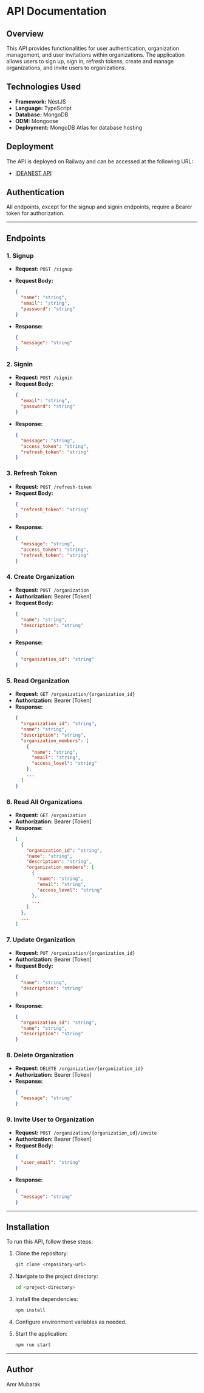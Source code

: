 # API Documentation

## Overview

This API provides functionalities for user authentication, organization management, and user invitations within organizations. The application allows users to sign up, sign in, refresh tokens, create and manage organizations, and invite users to organizations.

## Technologies Used

- **Framework:** NestJS
- **Language:** TypeScript
- **Database:** MongoDB
- **ODM:** Mongoose
- **Deployment:** MongoDB Atlas for database hosting

## Deployment

The API is deployed on Railway and can be accessed at the following URL:

- [IDEANEST API](https://ideanest-production.up.railway.app/)

## Authentication

All endpoints, except for the signup and signin endpoints, require a Bearer token for authorization.

---

## Endpoints

### 1. Signup

- **Request:** `POST /signup`
- **Request Body:**

  ```json
  {
    "name": "string",
    "email": "string",
    "password": "string"
  }
  ```

- **Response:**
  ```json
  {
    "message": "string"
  }
  ```

### 2. Signin

- **Request:** `POST /signin`
- **Request Body:**
  ```json
  {
    "email": "string",
    "password": "string"
  }
  ```
- **Response:**
  ```json
  {
    "message": "string",
    "access_token": "string",
    "refresh_token": "string"
  }
  ```

### 3. Refresh Token

- **Request:** `POST /refresh-token`
- **Request Body:**
  ```json
  {
    "refresh_token": "string"
  }
  ```
- **Response:**
  ```json
  {
    "message": "string",
    "access_token": "string",
    "refresh_token": "string"
  }
  ```

### 4. Create Organization

- **Request:** `POST /organization`
- **Authorization:** Bearer [Token]
- **Request Body:**
  ```json
  {
    "name": "string",
    "description": "string"
  }
  ```
- **Response:**
  ```json
  {
    "organization_id": "string"
  }
  ```

### 5. Read Organization

- **Request:** `GET /organization/{organization_id}`
- **Authorization:** Bearer [Token]
- **Response:**
  ```json
  {
    "organization_id": "string",
    "name": "string",
    "description": "string",
    "organization_members": [
      {
        "name": "string",
        "email": "string",
        "access_level": "string"
      },
      ...
    ]
  }
  ```

### 6. Read All Organizations

- **Request:** `GET /organization`
- **Authorization:** Bearer [Token]
- **Response:**
  ```json
  [
    {
      "organization_id": "string",
      "name": "string",
      "description": "string",
      "organization_members": [
        {
          "name": "string",
          "email": "string",
          "access_level": "string"
        },
        ...
      ]
    },
    ...
  ]
  ```

### 7. Update Organization

- **Request:** `PUT /organization/{organization_id}`
- **Authorization:** Bearer [Token]
- **Request Body:**
  ```json
  {
    "name": "string",
    "description": "string"
  }
  ```
- **Response:**
  ```json
  {
    "organization_id": "string",
    "name": "string",
    "description": "string"
  }
  ```

### 8. Delete Organization

- **Request:** `DELETE /organization/{organization_id}`
- **Authorization:** Bearer [Token]
- **Response:**
  ```json
  {
    "message": "string"
  }
  ```

### 9. Invite User to Organization

- **Request:** `POST /organization/{organization_id}/invite`
- **Authorization:** Bearer [Token]
- **Request Body:**
  ```json
  {
    "user_email": "string"
  }
  ```
- **Response:**
  ```json
  {
    "message": "string"
  }
  ```

---

## Installation

To run this API, follow these steps:

1. Clone the repository:

   ```bash
   git clone <repository-url>
   ```

2. Navigate to the project directory:

   ```bash
   cd <project-directory>
   ```

3. Install the dependencies:

   ```bash
   npm install
   ```

4. Configure environment variables as needed.

5. Start the application:
   ```bash
   npm run start
   ```

---

## Author

Amr Mubarak

